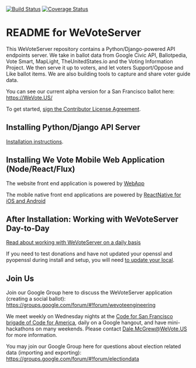 [![Build Status](https://travis-ci.org/wevote/WeVoteServer.svg?branch=master)](https://travis-ci.org/wevote/WeVoteServer) [![Coverage Status](https://coveralls.io/repos/wevote/WeVoteServer/badge.svg?branch=master&service=github)](https://coveralls.io/github/wevote/WeVoteServer?branch=master)

# README for WeVoteServer

This WeVoteServer repository contains a Python/Django-powered API endpoints server. We take in ballot data from 
Google Civic API, Ballotpedia, Vote Smart, MapLight, TheUnitedStates.io and the Voting Information Project. We then serve
it up to voters, and let voters Support/Oppose and Like ballot items. We are also building tools to capture
and share voter guide data.

You can see our current alpha version for a San Francisco ballot here:
https://WeVote.US/

To get started, <a href="https://www.clahub.com/agreements/wevote/WeVoteServer">sign the Contributor License Agreement</a>.

## Installing Python/Django API Server

[Installation instructions](docs/README_API_INSTALL.md).

## Installing We Vote Mobile Web Application (Node/React/Flux)

The website front end application is powered by [WebApp](https://github.com/wevote/WebApp)

The mobile native front end applications are powered by [ReactNative for iOS and Android](https://github.com/wevote/WeVoteReactNative)


## After Installation: Working with WeVoteServer Day-to-Day

[Read about working with WeVoteServer on a daily basis](docs/README_WORKING_WITH_WE_VOTE_SERVER.md)

If you need to test donations and have not updated your openssl and pyopenssl during install and setup, you will need
[to update your local](docs/README_DONATION_SETUP.md).

## Join Us
Join our Google Group here to discuss the WeVoteServer application (creating a social ballot):
https://groups.google.com/forum/#!forum/wevoteengineering

We meet weekly on Wednesday nights at the 
[Code for San Francisco brigade of Code for America](http://www.meetup.com/Code-for-San-Francisco-Civic-Hack-Night/), 
daily on a Google hangout, and have mini-hackathons on many weekends. Please contact Dale.McGrew@WeVote.US for more information.

You may join our Google Group here for questions about election related data (importing and exporting):
https://groups.google.com/forum/#!forum/electiondata

